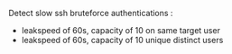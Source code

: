 Detect slow ssh bruteforce authentications :

 - leakspeed of 60s, capacity of 10 on same target user
 - leakspeed of 60s, capacity of 10 unique distinct users
 
